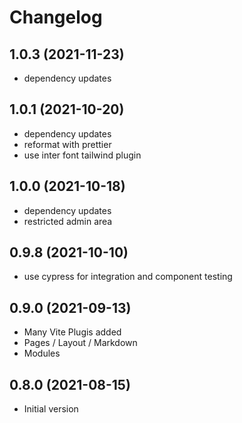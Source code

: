 # Changelog

## 1.0.3 (2021-11-23)
- dependency updates

## 1.0.1 (2021-10-20)
- dependency updates
- reformat with prettier
- use inter font tailwind plugin

## 1.0.0 (2021-10-18)
- dependency updates
- restricted admin area

## 0.9.8 (2021-10-10)
- use cypress for integration and component testing

## 0.9.0 (2021-09-13)
- Many Vite Plugis added
- Pages / Layout / Markdown
- Modules

## 0.8.0 (2021-08-15)
- Initial version
